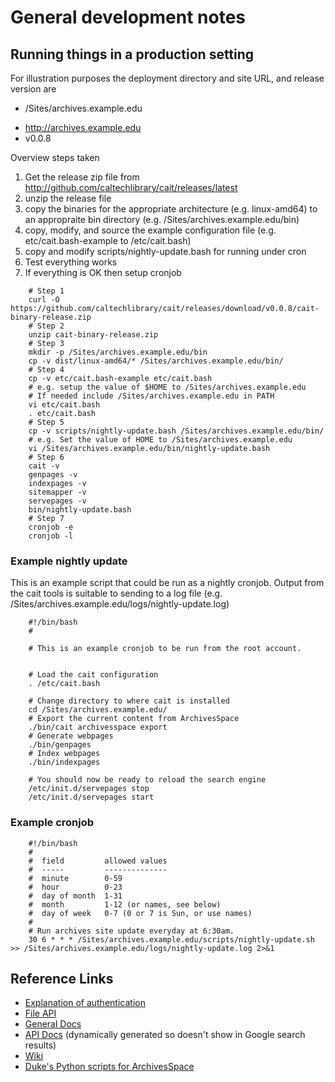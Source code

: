 
# General development notes

## Running things in a production setting

For illustration purposes the deployment directory and site URL,
and release version are

* /Sites/archives.example.edu
+ http://archives.example.edu
+ v0.0.8  

Overview steps taken

1. Get the release zip file from http://github.com/caltechlibrary/cait/releases/latest
2. unzip the release file
3. copy the binaries for the appropriate architecture (e.g. linux-amd64) to an appropraite bin directory (e.g. /Sites/archives.example.edu/bin)
4. copy, modify, and source the example configuration file (e.g. etc/cait.bash-example to /etc/cait.bash)
5. copy and modify scripts/nightly-update.bash for running under cron
6. Test everything works
7. If everything is OK then setup cronjob

```shell
    # Step 1
    curl -O https://github.com/caltechlibrary/cait/releases/download/v0.0.8/cait-binary-release.zip
    # Step 2
    unzip cait-binary-release.zip
    # Step 3
    mkdir -p /Sites/archives.example.edu/bin
    cp -v dist/linux-amd64/* /Sites/archives.example.edu/bin/
    # Step 4
    cp -v etc/cait.bash-example etc/cait.bash
    # e.g. setup the value of $HOME to /Sites/archives.example.edu
    # If needed include /Sites/archives.example.edu in PATH
    vi etc/cait.bash
    . etc/cait.bash
    # Step 5
    cp -v scripts/nightly-update.bash /Sites/archives.example.edu/bin/
    # e.g. Set the value of HOME to /Sites/archives.example.edu
    vi /Sites/archives.example.edu/bin/nightly-update.bash
    # Step 6
    cait -v
    genpages -v
    indexpages -v
    sitemapper -v
    servepages -v
    bin/nightly-update.bash
    # Step 7
    cronjob -e
    cronjob -l
```


### Example nightly update

This is an example script that could be run as a nightly cronjob. Output from the cait tools is suitable to sending to a log file (e.g. /Sites/archives.example.edu/logs/nightly-update.log)

```shell
    #!/bin/bash
    #

    # This is an example cronjob to be run from the root account.


    # Load the cait configuration
    . /etc/cait.bash

    # Change directory to where cait is installed
    cd /Sites/archives.example.edu/
    # Export the current content from ArchivesSpace
    ./bin/cait archivesspace export
    # Generate webpages
    ./bin/genpages
    # Index webpages
    ./bin/indexpages

    # You should now be ready to reload the search engine
    /etc/init.d/servepages stop
    /etc/init.d/servepages start
```

### Example cronjob

```shell
    #!/bin/bash
    #
    #  field         allowed values
    #  -----         --------------
    #  minute        0-59
    #  hour          0-23
    #  day of month  1-31
    #  month         1-12 (or names, see below)
    #  day of week   0-7 (0 or 7 is Sun, or use names)
    #
    # Run archives site update everyday at 6:30am.
    30 6 * * * /Sites/archives.example.edu/scripts/nightly-update.sh >> /Sites/archives.example.edu/logs/nightly-update.log 2>&1
```


## Reference Links

+ [Explanation of authentication](https://github.com/archivesspace/archivesspace/blob/4c26d82b1b0e343b7e1aea86a11913dcf6ff5b6f/docs/slate/source/index.md#authentication)
+ [File API](https://archivesspace.github.io/archivesspace/doc/file.API.html)
+ [General Docs](https://archivesspace.github.io/archivesspace/)
+ [API Docs](http://archivesspace.github.io/archivesspace/api/) (dynamically generated so doesn't show in Google search results)
+ [Wiki](https://archivesspace.atlassian.net/wiki/display/ADC/ArchivesSpace)
+ [Duke's Python scripts for ArchivesSpace](https://github.com/noahgh221/archivesspace-duke-scripts)
